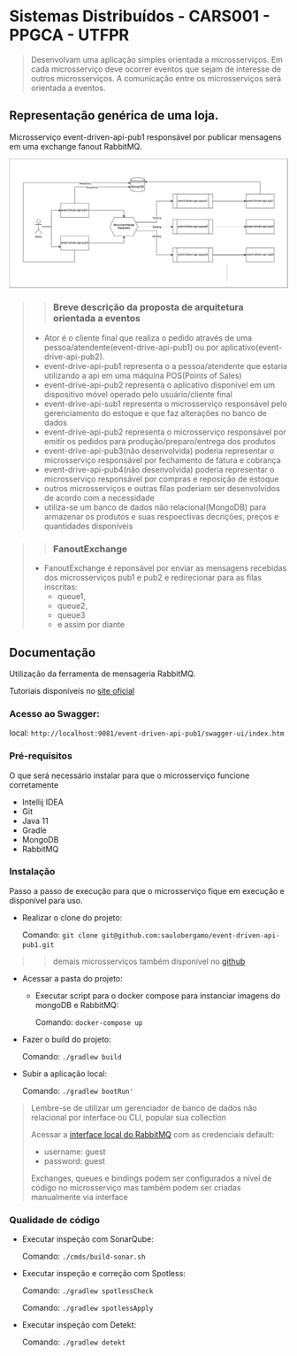 # Sistemas Distribuídos - CARS001 - PPGCA - UTFPR

>Desenvolvam uma aplicação simples orientada a microsserviços. Em cada microsserviço deve ocorrer eventos que sejam de interesse de outros microsserviços. A comunicação entre os microsserviços será orientada a eventos.


## Representação genérica de uma loja.


Microsserviço event-driven-api-pub1 responsável por publicar mensagens em uma exchange fanout RabbitMQ.

![img.png](img.png)



>>### Breve descrição da proposta de arquitetura orientada a eventos
> - Ator é o cliente final que realiza o pedido através de uma pessoa/atendente(event-drive-api-pub1) ou por aplicativo(event-drive-api-pub2).
> - event-drive-api-pub1 representa o a pessoa/atendente que estaria utilizando a api em uma máquina POS(Points of Sales)
> - event-drive-api-pub2 representa o aplicativo disponível em um dispositivo móvel operado pelo usuário/cliente final
> - event-drive-api-sub1 representa o microsserviço responsável pelo gerenciamento do estoque e que faz alterações no banco de dados
> - event-drive-api-pub2 representa o microsserviço responsável por emitir os pedidos para produção/preparo/entrega dos produtos
> - event-drive-api-pub3(não desenvolvida) poderia representar o microsserviço responsável por fechamento de fatura e cobrança
> - event-drive-api-pub4(não desenvolvida) poderia representar o microsserviço responsável por compras e reposição de estoque
> - outros microsserviços e outras filas poderiam ser desenvolvidos de acordo com a necessidade
> - utiliza-se um banco de dados não relacional(MongoDB) para armazenar os produtos e suas respoectivas decrições, preços e quantidades disponíveis

>>### FanoutExchange
> - FanoutExchange é reponsável por enviar as mensagens recebidas dos microsserviços pub1 e pub2 e redirecionar para as filas inscritas:
>   - queue1,
>   - queue2,
>   - queue3
>   - e assim por diante

## Documentação

 Utilização da ferramenta de mensageria RabbitMQ.

 Tutoriais disponíveis no [site oficial](https://www.rabbitmq.com/tutorials)

### Acesso ao Swagger:

local: ```http://localhost:9081/event-driven-api-pub1/swagger-ui/index.htm```

### Pré-requisitos

O que será necessário instalar para que o microsserviço funcione corretamente

- Intellij IDEA
- Git
- Java 11
- Gradle
- MongoDB
- RabbitMQ

### Instalação

Passo a passo de execução para que o microsserviço fique em execução e disponível para uso.

- Realizar o clone do projeto:

  Comando: ```git clone git@github.com:saulobergamo/event-driven-api-pub1.git```

>>demais microsserviços também disponível no [github](https://github.com/saulobergamo)

- Acessar a pasta do projeto:

    - Executar script para o docker compose para instanciar imagens do mongoDB e RabbitMQ:

      Comando: ```docker-compose up```


- Fazer o build do projeto:

  Comando: ```./gradlew build```


- Subir a aplicação local:

  Comando: ```./gradlew bootRun'```

> Lembre-se de utilizar um gerenciador de banco de dados não relacional por interface ou CLI, popular sua collection
>
> Acessar a [interface local do RabbitMQ](localhost:15672) com as credenciais default:
> - username: guest
> - password: guest
>
> Exchanges, queues e bindings podem ser configurados a nível de código no microsserviço mas também podem ser criadas manualmente via interface

### Qualidade de código

- Executar inspeção com SonarQube:

  Comando: ```./cmds/build-sonar.sh```


- Executar inspeção e correção com Spotless:

  Comando: ```./gradlew spotlessCheck```

  Comando: ```./gradlew spotlessApply```

- Executar inspeção com Detekt:

  Comando: ```./gradlew detekt```
